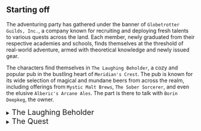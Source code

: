 ## Starting off

The adventuring party has gathered under the banner of `Globetrotter Guilds, Inc.`, a company known for recruiting and deploying fresh talents to various quests across the land. Each member, newly graduated from their respective academies and schools, finds themselves at the threshold of real-world adventure, armed with theoretical knowledge and newly issued gear.

The characters find themselves in `The Laughing Beholder`, a cozy and popular pub in the bustling heart of `Meridian's Crest`. The pub is known for its wide selection of magical and mundane beers from across the realm, including offerings from `Mystic Malt Brews`, `The Sober Sorcerer`, and even the elusive `Alberic's Arcane Ales`.  The part is there to talk with `Borin Deepkeg`, the owner.

<details>
<summary><span style="font-size:20px;">The Laughing Beholder</span></summary>

![meridian_crest](./images/town/meridian_crest.webp)
![laughing_beholder](./images/town/Laughing_Beholder.webp)

### Beer selection at The Laughing Beholder
- Alberic's brewery is called `Alberic's Arcane Ales`
    - known for `Hopspell Havoc IPA`: seems to make people more aware but gives a firefly hangover the next day
        - `Brewer's Boon`: For the next hour, they gain an enhanced sense of perception, granting them the ability to detect hidden doors, traps, and illusions within a 15-foot radius. Additionally, this boon gives a +1 bonus to AC (Armor Class), as the drinker's heightened senses allow them to react more swiftly to threats. However, due to the potent magic infused within the hops, those who partake may also experience vivid, hop-filled dreams the next time they sleep, providing insights or cryptic messages from the brew itself.
        - `Magical Hangover`: The next day, the character suffers from a magical hangover, experiencing disorienting flashes of arcane energy that obscure their vision. They have disadvantage on Perception checks and cannot benefit from the Brewer's Boon for 24 hours.
        ![hopspell_havoc_ipa](./images/town/hopspell_havoc_ipa.png)
- Mystic Malt Brews
    - `Aurora Brewealis` stout
        - mesmerizing to look at as it is to taste, with swirling colors that mimic the northern lights in a glass
        - gives `night vision` for 1 hour
        - `Sensory Overload`: After the night vision fades, the drinker's senses become overwhelmed by normal levels of light, causing all attack rolls and ability checks that rely on sight to have disadvantage for the next hour.
        ![aurora_brewealis](./images/town/aurora_brewialis.png)
- The Sober Sorcerer
    - `Arcane Ale Zero`, a non-alcoholic beer
        - `Clarity of Mind`: +2 bonus to Wisdom and Intelligence checks for an hour
        - `Overly Focused`: The character becomes so mentally acute that they find it difficult to ignore minor details, resulting in a -2 penalty to all Wisdom saving throws as they become easily distracted by irrelevant information.
        ![arcane_ale_zero](./images/town/arcane_ale_zero.png)
- Goblin Grogworks
    - robust and hearty grogs, this brewery uses unconventional ingredients
    - known for `Goblin's Guffaw Grog`
        - `Burst of Laughter`: consumer finds everything hilariously funny for the next 30 minutes. This effect is contagious, prompting anyone who hears the drinker's laughter to make a Wisdom saving throw or succumb to fits of laughter themselves. While under this effect, social interactions are made with advantage, as the laughter breaks down barriers and eases tensions.
        - `Uncontrollable Snickering`: Even after the initial 30 minutes, the drinker finds themselves prone to fits of snickering at inappropriate times. They must make a Charisma saving throw to maintain composure during serious or stealthy situations for the next 24 hours.
        ![guffaw grog](./images/town/guffaw_grog.png)

## The Hook

The tavern owner, a jovial dwarf named `Borin Deepkeg`, reveals his concern over missing shipments of `Alberic's Arcane Ale`. His worry deepened after sending one of his employees to check on Alberic's brewery, only for them to vanish without a trace. The party's task is to investigate the brewery, discover the fate of Alberic and the tavern employee, and secure the future of the ale's delivery.

![borin](./images/town/Borin_Deepkeg.webp)



</details>

<details>
<summary><span style="font-size:20px;">The Quest</span></summary>

`Secondary Objective`: Borin, with a more secretive tone, mentions that if the adventurers stumble upon the recipe for Alberic's Arcane Ale, he's willing to offer an additional 10,000 gold pieces for its retrieval. However, he stresses this part of the mission must remain between them, as Globetrotter Guilds, Inc. would not condone the appropriation of such valuable intellectual property.

## The Quest
1. `Discover the Fate of Alberic Hopsbeard`: Unravel the mystery of the brewmaster's disappearance. Is he in need of rescue, or has he become one with his chaotic creation?
2. `Secure the Legendary Brew Recipe`: Bronn believes that within the depths of the Draught Dungeon lies the secret to Alberic's most extraordinary creation, the Hopspell Havoc IPA. Retrieving this recipe could not only immortalize The Laughing Beholder but also grant the characters a share of the fame and fortune that would come with brewing such a legendary ale.

Bronn promises the characters a handsome reward for their efforts—exclusive lifetime patronage at The Laughing Beholder, a significant sum of gold, and a stake in the future profits from the legendary brew they're tasked to retrieve. Additionally, the adventure represents an opportunity to become heroes of the brewing world, a title that carries its own weight in many circles.

The characters must travel thru the enchanted forest a one day trek to get to Alberic's brewery.
</details>


